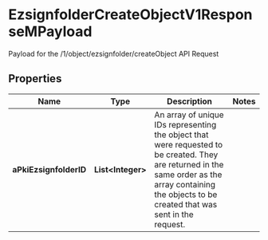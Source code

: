

# EzsignfolderCreateObjectV1ResponseMPayload

Payload for the /1/object/ezsignfolder/createObject API Request
## Properties

Name | Type | Description | Notes
------------ | ------------- | ------------- | -------------
**aPkiEzsignfolderID** | **List&lt;Integer&gt;** | An array of unique IDs representing the object that were requested to be created.  They are returned in the same order as the array containing the objects to be created that was sent in the request. | 



